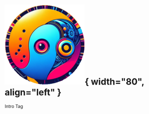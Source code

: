 # ![Suno Tags Logo](../imgs/rnd-logo.png){ width="80", align="left" } 
<span class="logo-page-title">Intro Tag</span>